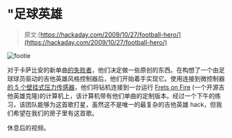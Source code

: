 # "足球英雄

> 原文:[https://hackaday.com/2009/10/27/football-hero/](https://hackaday.com/2009/10/27/football-hero/)

![footie](../Images/58b6f66d8e866a6e081744eddb126ba4.png "footie")

对于卡萨比安的新单曲[的失败者](http://www.last.fm/music/Kasabian/_/Underdog)，他们决定做一些原创的东西。在构想了一个由足球球员驱动的吉他英雄风格控制器后，他们开始着手实现它。使用连接到微控制器[的 5 个壁挂式压力传感器](http://hackaday.com/?s=arduino)，他们将钻机连接到一台运行 [Frets on Fire](http://fretsonfire.sourceforge.net/) (一个开源吉他英雄克隆)的计算机上，该计算机带有他们单曲的定制版本。经过一个下午的练习，该团队能够为这首歌打星，虽然这不是唯一的最复杂的吉他英雄 hack，但我们希望在我们的房子里有这首歌。

休息后的视频。